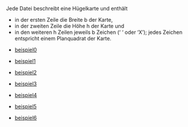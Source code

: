 
Jede Datei beschreibt eine Hügelkarte und enthält

* in der ersten Zeile die Breite b der Karte,
* in der zweiten Zeile die Höhe h der Karte und
* in den weiteren h Zeilen jeweils b Zeichen (‘ ‘ oder ‘X’); jedes Zeichen entspricht einem Planquadrat der Karte.



- [beispiel0](./beispieldaten/karte0.txt)

- [beispiel1](./beispieldaten/karte1.txt)

- [beispiel2](./beispieldaten/karte2.txt)

- [beispiel3](./beispieldaten/karte3.txt)

- [beispiel4](./beispieldaten/karte4.txt)

- [beispiel5](./beispieldaten/karte5.txt)

- [beispiel6](./beispieldaten/karte6.txt)

